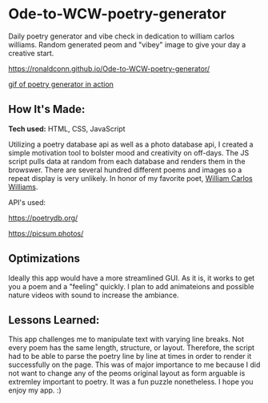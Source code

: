 # Ode-to-WCW-poetry-generator
Daily poetry generator and vibe check in dedication to william carlos williams. Random generated peom and "vibey" image to give your day a creative start.

https://ronaldconn.github.io/Ode-to-WCW-poetry-generator/

[gif of poetry generator in action](https://ronaldconn.github.io/Ode-to-WCW-poetry-generator/WCWPoetryGenerator.gif)

## How It's Made:

**Tech used:** HTML, CSS, JavaScript

Utilizing a poetry database api as well as a photo database api, I created a simple motivation tool to bolster mood and creativity on off-days. The JS script pulls data at random from each database and renders them in the browswer. There are several hundred different poems and images so a repeat display is very unlikely. In honor of my favorite poet, [William Carlos Williams](https://poets.org/poet/william-carlos-williams).

API's used:

https://poetrydb.org/

https://picsum.photos/

## Optimizations

Ideally this app would have a more streamlined GUI. As it is, it works to get you a poem and a "feeling" quickly. I plan to add animateions and possible nature videos with sound to increase the ambiance.

## Lessons Learned:

This app challenges me to manipulate text with varying line breaks. Not every poem has the same length, structure, or layout. Therefore, the script had to be able to parse the poetry line by line at times in order to render it successfully on the page. This was of major importance to me because I did not want to change any of the peoms original layout as form arguable is extremley important to poetry. It was a fun puzzle nonetheless. I hope you enjoy my app. :)
